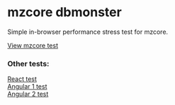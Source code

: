 # mzcore dbmonster

Simple in-browser performance stress test for mzcore.

[View mzcore test](http://menduz.github.io/mzcore-dbmonster)  

### Other tests:
[React test](http://mathieuancelin.github.io/js-repaint-perfs/react/opt.html)  
[Angular 1 test](http://mathieuancelin.github.io/js-repaint-perfs/angular/)  
[Angular 2 test](http://mathieuancelin.github.io/js-repaint-perfs/angular2/)  
